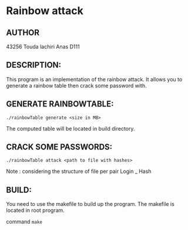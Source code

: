 # Rainbow attack

## AUTHOR

43256 Touda lachiri Anas D111

## DESCRIPTION:
This program is an implementation of the rainbow attack.
It allows you to generate a rainbow table then crack some password with.

## GENERATE RAINBOWTABLE:
``` ./rainbowTable generate <size in MB> ```

The computed table will be located in build directory.

## CRACK SOME PASSWORDS:
```./rainbowTable attack <path to file with hashes> ```

Note : considering the structure of file per pair Login _ Hash 

## BUILD:
You need to use the makefile to build up the program.
The makefile is located in root program.

command ``` make ```





